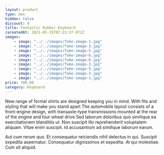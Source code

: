 ```yaml
---
layout: product
type: men
hidden: false
discount: 0
title: Fantastic Rubber Keyboard
careatedAt: 2021-05-25T07:22:37.071Z
images:
    - image: "../../images/fake-image-1.jpg"
    - image: "../../images/fake-image-3.jpg"
    - image: "../../images/fake-image-5.jpg"
    - image: "../../images/fake-image-6.jpg"
    - image: "../../images/fake-image-6.jpg"
    - image: "../../images/fake-image-2.jpg"
    - image: "../../images/fake-image-5.jpg"
    - image: "../../images/fake-image-3.jpg"
    - image: "../../images/fake-image-1.jpg"
price: 708.00
category: Keyboard
---
```

New range of formal shirts are designed keeping you in mind. With fits and styling that will make you stand apart
The automobile layout consists of a front-engine design, with transaxle-type transmissions mounted at the rear of the engine and four wheel drive
Sed laborum doloribus quo similique ea exercitationem blanditiis ut. Non suscipit illo reprehenderit voluptatem aliquam. Vitae enim suscipit. Id accusantium ad similique laborum earum.
 Aut cum rerum quo. Et consequatur reiciendis nihil delectus in qui. Suscipit expedita aspernatur. Consequatur dignissimos et expedita. At qui molestiae. Cum sit aliquid.
